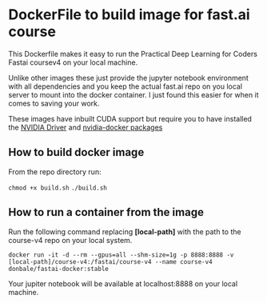 # DockerFile to build image for fast.ai course

This Dockerfile makes it easy to run the Practical Deep Learning for Coders Fastai coursev4 on your local machine. 

Unlike other images these just provide the jupyter notebook environment with all dependencies and you keep the actual fast.ai repo on you local server to mount into the docker container. I just found this easier for when it comes to saving your work.

These images have inbuilt CUDA support but require you to have installed the [NVIDIA Driver](https://github.com/NVIDIA/nvidia-docker/wiki/Frequently-Asked-Questions#how-do-i-install-the-nvidia-driver) and [nvidia-docker packages](https://github.com/NVIDIA/nvidia-docker/)

## How to build docker image

From the repo directory run:

`chmod +x build.sh`
`./build.sh`

## How to run a container from the image

Run the following command replacing **[local-path]** with the path to the course-v4 repo on your local system.

`docker run -it -d --rm --gpus=all --shm-size=1g -p 8888:8888 -v [local-path]/course-v4:/fastai/course-v4 --name course-v4 donbale/fastai-docker:stable`

Your jupiter notebook will be available at localhost:8888 on your local machine.
